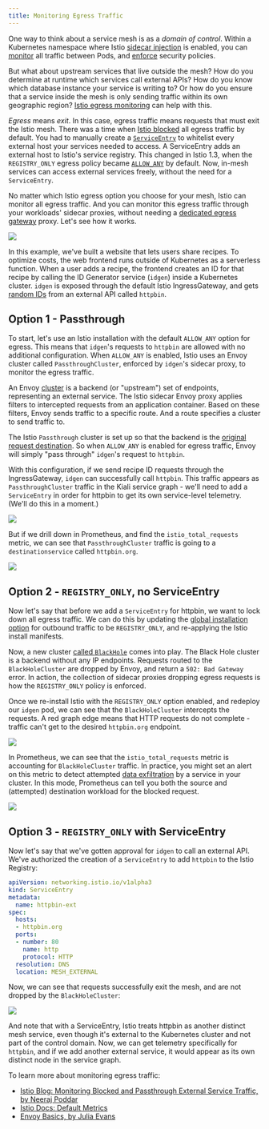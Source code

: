 ```yaml
---
title: Monitoring Egress Traffic
---
```


One way to think about a service mesh is as a *domain of control*. Within a Kubernetes namespace where Istio [sidecar injection](https://istio.io/docs/ops/deployment/architecture/#components) is enabled, you can [monitor](https://istio.io/docs/tasks/observability/) all traffic between Pods, and [enforce](https://istio.io/docs/tasks/security/authorization/authz-http/) security policies.

But what about upstream services that live outside the mesh? How do you determine at runtime which services call external APIs? How do you know which database instance your service is writing to? Or how do you ensure that a service inside the mesh is only sending traffic within its own geographic region? [Istio egress monitoring](https://istio.io/blog/2019/monitoring-external-service-traffic/) can help with this.

*Egress* means *exit*. In this case, egress traffic means requests that must exit the Istio mesh.
There was a time when [Istio blocked](https://archive.istio.io/v1.0/docs/tasks/traffic-management/egress/) all egress traffic by default. You had to manually create a [`ServiceEntry`](https://istio.io/docs/tasks/traffic-management/egress/egress-control/#access-an-external-http-service) to whitelist every external host your services needed to access. A ServiceEntry adds an external host to Istio's service registry. This changed in Istio 1.3, when the `REGISTRY_ONLY` egress policy became [`ALLOW_ANY`](https://istio.io/docs/tasks/traffic-management/egress/egress-control/#envoy-passthrough-to-external-services)  by default. Now, in-mesh services can access external services freely, without the need for a `ServiceEntry`.

No matter which Istio egress option you choose for your mesh, Istio can monitor all egress traffic. And you can monitor this egress traffic through your workloads' sidecar proxies, without needing a [dedicated egress gateway](https://istio.io/docs/tasks/traffic-management/egress/egress-gateway/#use-case) proxy. Let's see how it works.

![](/images/ptbh-diagram.png)

In this example, we've built a website that lets users share recipes. To optimize costs, the web frontend runs outside of Kubernetes as a serverless function. When a user adds a recipe, the frontend creates an ID for that recipe by calling the ID Generator service (`idgen`) inside a Kubernetes cluster. `idgen` is exposed through the default Istio IngressGateway, and gets [random IDs](http://httpbin.org/uuid) from an external API called `httpbin`.

## Option 1 - Passthrough

To start, let's use an Istio installation with the default `ALLOW_ANY` option for egress. This means that `idgen`'s requests to `httpbin` are allowed with no additional configuration. When `ALLOW_ANY` is enabled, Istio uses an Envoy cluster called `PassthroughCluster`, enforced by `idgen`'s sidecar proxy, to monitor the egress traffic.

An Envoy [cluster](https://jvns.ca/blog/2018/10/27/envoy-basics/) is a backend (or "upstream") set of endpoints, representing an external service. The Istio sidecar Envoy proxy applies filters to intercepted requests from an application container. Based on these filters, Envoy sends traffic to a specific route. And a route specifies a cluster to send traffic to.

The Istio `Passthrough` cluster is set up so that the backend is the [original request destination](https://www.envoyproxy.io/docs/envoy/latest/intro/arch_overview/upstream/service_discovery#original-destination). So when `ALLOW_ANY` is enabled for egress traffic, Envoy will simply "pass through" `idgen`'s request to `httpbin`.

With this configuration, if we send recipe ID requests through the IngressGateway, `idgen` can successfully call `httpbin`. This traffic appears as `PassthroughCluster` traffic in the Kiali service graph - we'll need to add a `ServiceEntry` in order for httpbin to get its own service-level telemetry. (We'll do this in a moment.)

![](/images/ptbh-kiali-passthrough.png)

But if we drill down in Prometheus, and find the `istio_total_requests` metric, we can see that `PassthroughCluster` traffic is going to a `destinationservice` called `httpbin.org`.

![](/images/ptbh-prom-passthrough.png)

## Option 2 - `REGISTRY_ONLY`, no ServiceEntry

Now let's say that before we add a `ServiceEntry` for httpbin, we want to lock down all egress traffic. We can do this by updating the [global installation option](https://istio.io/docs/reference/config/installation-options/) for outbound traffic to be `REGISTRY_ONLY`, and re-applying the Istio install manifests.

Now, a new cluster [called `BlackHole`](https://istio.io/blog/2019/monitoring-external-service-traffic/#what-are-blackhole-and-passthrough-clusters) comes into play. The Black Hole cluster is a backend without any IP endpoints. Requests routed to the `BlackHoleCluster` are dropped by Envoy, and return a `502: Bad Gateway` error. In action, the collection of sidecar proxies dropping egress requests is how the `REGISTRY_ONLY` policy is enforced.

Once we re-install Istio with the `REGISTRY_ONLY` option enabled, and redeploy our `idgen` pod, we can see that the `BlackHoleCluster` intercepts the requests. A red graph edge means that HTTP requests do not complete - traffic can't get to the desired `httpbin.org` endpoint.

![](/images/ptbh-kiali-blackhole.png)

In Prometheus, we can see that the `istio_total_requests` metric is accounting for `BlackHoleCluster` traffic. In practice, you might set an alert on this metric to detect attempted [data exfiltration](https://en.wikipedia.org/wiki/Data_exfiltration) by a service in your cluster. In this mode, Prometheus can tell you both the source and (attempted) destination workload for the blocked request.

![](/images/ptbh-prom-blackhole.png)

## Option 3 - `REGISTRY_ONLY` with ServiceEntry

Now let's say that we've gotten approval for `idgen` to call an external API. We've authorized the creation of a `ServiceEntry` to add `httpbin` to the Istio Registry:

```YAML
apiVersion: networking.istio.io/v1alpha3
kind: ServiceEntry
metadata:
  name: httpbin-ext
spec:
  hosts:
  - httpbin.org
  ports:
  - number: 80
    name: http
    protocol: HTTP
  resolution: DNS
  location: MESH_EXTERNAL
```

Now, we can see that requests successfully exit the mesh, and are not dropped by the `BlackHoleCluster`:

![](/images/ptbh-kiali-serviceentry.png)

And note that with a ServiceEntry, Istio treats httpbin as another distinct mesh service, even though it's external to the Kubernetes cluster and not part of the control domain. Now, we can get telemetry specifically for `httpbin`, and if we add another external service, it would appear as its own distinct node in the service graph.

To learn more about monitoring egress traffic:
- [Istio Blog: Monitoring Blocked and Passthrough External Service Traffic, by Neeraj Poddar](https://istio.io/blog/2019/monitoring-external-service-traffic/)
- [Istio Docs: Default Metrics](https://istio.io/docs/reference/config/policy-and-telemetry/metrics/)
- [Envoy Basics, by Julia Evans](https://jvns.ca/blog/2018/10/27/envoy-basics/)